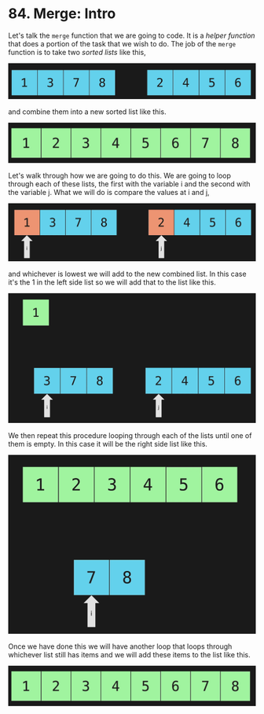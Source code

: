 # 84. Merge: Intro

Let's talk the `merge` function that we are going to code. It is a *helper function* that does a portion of the task that we wish to do. The job of the `merge` function is to take two *sorted lists* like this,

![Merge Pairs](./images/merge-pairs.jpg?raw=true "Merge Pairs")

and combine them into a new sorted list like this.

![Merge Merged](./images/merge-merged.jpg?raw=true "Merge Merged")

Let's walk through how we are going to do this. We are going to loop through each of these lists, the first with the variable i and the second with the variable j. What we will do is compare the values at i and j,

![Merge Compare](./images/merge-compare.jpg?raw=true "Merge Compare")

and whichever is lowest we will add to the new combined list. In this case it's the 1 in the left side list so we will add that to the list like this.

![Merge Compare Add](./images/merge-compare-add.jpg?raw=true "Merge Compare Add")

We then repeat this procedure looping through each of the lists until one of them is empty. In this case it will be the right side list like this.

![Merge Compare Empty](./images/merge-compare-empty.jpg?raw=true "Merge Compare Empty")

Once we have done this we will have another loop that loops through whichever list still has items and we will add these items to the list like this.

![Merge Merged](./images/merge-merged.jpg?raw=true "Merge Merged")
